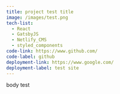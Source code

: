 ```yaml
---
title: project test title
image: /images/test.png
tech-list:
  - React
  - GatsbyJS
  - Netlify_CMS
  - styled_components
code-link: https://www.github.com/
code-label: github
deployment-link: https://www.google.com/
deployment-label: test site
---
```


body test
